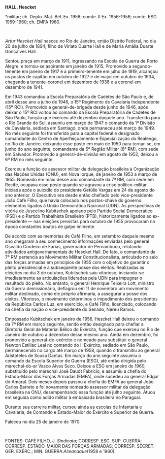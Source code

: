 **HALL, Hescket**

\*militar; ch. Depto. Mat. Bél. Ex. 1956; comte. II Ex. 1956-1958;
comte. ESG 1959-1960; ch. EMFA 1960.

 

*Artur Hescket Hall* nasceu no Rio de Janeiro, então Distrito Federal,
no dia 20 de julho de 1894, filho de Viriato Duarte Hall e de Maria
Amália Duarte Gonçalves Hall.

Sentou praça em março de 1911, ingressando na Escola de Guerra de Porto
Alegre, e tornou-se aspirante em janeiro de 1915. Promovido a
segundo-tenente em janeiro de 1917 e a primeiro-tenente em julho de
1919, alcançou os postos de capitão em outubro de 1927 e de major em
outubro de 1934, chegando a tenente-coronel em dezembro de 1938 e a
coronel em dezembro de 1941.

Em 1943 comandou a Escola Preparatória de Cadetes de São Paulo e, de
abril desse ano a julho de 1946, o 15º Regimento de Cavalaria
Independente (15º RCI). Promovido a general-de-brigada desde junho de
1946, após deixar o 15º RCI voltou ao comando da Escola Preparatória de
Cadetes de São Paulo, função que exerceu até dezembro daquele ano.
Transferido para o Rio Grande do Sul, assumiu em março de 1947 o comando
da 1ª Divisão de Cavalaria, sediada em Santiago, onde permaneceu até
março de 1949. No mês seguinte foi transferido para a capital federal e
designado comandante do Centro de Aperfeiçoamento e Especialização do
Realengo, no Rio de Janeiro, deixando esse posto em maio de 1950 para
tornar-se, em junho do ano seguinte, comandante da 6ª Região Militar (6ª
RM), com sede em Salvador. Promovido a general-de-divisão em agosto de
1952, deixou a 6ª RM no mês seguinte.

Exerceu a função de assessor militar da delegação brasileira à
Organização das Nações Unidas (ONU), em Nova Iorque, de janeiro de 1953
a março de 1955. Nomeado em maio desse ano comandante da 7ª RM, com sede
em Recife, ocupava esse posto quando se agravou a crise político-militar
iniciada após o suicídio do presidente Getúlio Vargas em 24 de agosto do
ano anterior. O Executivo era desde então chefiado pelo vice-presidente
João Café Filho, que havia colocado nos postos-chave do governo
elementos ligados à União Democrática Nacional (UDN). As perspectivas de
vitória de Juscelino Kubitschek apoiado pelo Partido Social Democrático
(PSD) e o Partido Trabalhista Brasileiro (PTB), historicamente ligados
ao ex-presidente — nas eleições previstas para outubro de 1955
provocaram na época constantes boatos de golpe iminente.

De acordo com as memórias de Café Filho, em setembro daquele mesmo ano
chegaram a seu conhecimento informações enviadas pelo general Osvaldo
Cordeiro de Farias, governador de Pernambuco, relatando atividades
antigovernamentais de Hescket Hall. De fato, o comandante da 7ª RM
pertencia ao Movimento Militar Constitucionalista, articulado no seio
das forças armadas em princípios de 1955 com o objetivo de garantir o
pleito presidencial e a subseqüente posse dos eleitos. Realizadas as
eleições no dia 3 de outubro, Kubitschek saiu vitorioso, iniciando-se
imediatamente as articulações lideradas pela UDN para impugnar o
resultado do pleito. No entanto, o general Henrique Teixeira Lott,
ministro da Guerra demissionário, deflagrou em 11 de novembro um
movimento militar destinado, como ele próprio afirmaria, a assegurar a
posse dos eleitos. Vitorioso, o movimento determinou o impedimento dos
presidentes da República Carlos Luz, em exercício, e Café Filho,
licenciado, colocando na chefia da nação o vice-presidente do Senado,
Nereu Ramos.

Empossado Kubitschek em janeiro de 1956, Hescket Hall deixou o comando
da 7ª RM em março seguinte, sendo então designado para chefiar a
Diretoria Geral de Material Bélico do Exército, função que exerceu no
Rio de Janeiro de outubro a dezembro desse mesmo ano. Ainda em dezembro,
foi promovido a general-de-exército e nomeado para substituir o general
Newton Estillac Leal no comando do II Exército, sediado em São Paulo,
permanecendo no cargo até março de 1958, quando o transmitiu ao general
Aristóteles de Sousa Dantas. Em março do ano seguinte assumiu o comando
da Escola Superior de Guerra (ESG), até então dirigida pelo
marechal-do-ar Vasco Alves Seco. Deixou a ESG em janeiro de 1960,
substituído pelo marechal José Daudt Fabrício, e assumiu a chefia do
Estado-Maior das Forças Armadas (EMFA), onde sucedeu ao general Edgar do
Amaral. Dois meses depois passou a chefia do EMFA ao general João Carlos
Barreto e foi novamente nomeado assessor militar da delegação brasileira
na ONU, desempenhando essa função até julho seguinte. Atuou em seguida
como adido militar à embaixada brasileira no Paraguai.

Durante sua carreira militar, cursou ainda as escolas de Infantaria e
Cavalaria, de Comando e Estado-Maior do Exército e Superior de Guerra.

Faleceu no dia 25 de janeiro de 1970.

 

FONTES: CAFÉ FILHO, J. *Sindicato;* CORRESP. ESC. SUP. GUERRA; CORRESP.
ESTADO-MAIOR DAS FORÇAS ARMADAS; CORRESP. SECRET. GER. EXÉRC.; MIN.
GUERRA.*Almanaque*(1958 e 1960).

 

 
